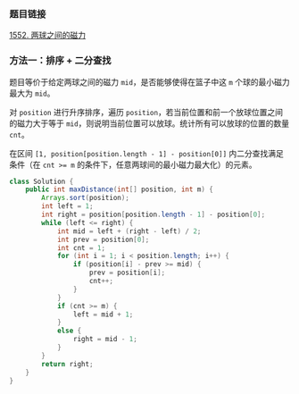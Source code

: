 ### 题目链接
[1552. 两球之间的磁力](https://leetcode.cn/problems/magnetic-force-between-two-balls)

### 方法一：排序 + 二分查找
题目等价于给定两球之间的磁力 `mid`，是否能够使得在篮子中这 `m` 个球的最小磁力最大为 `mid`。

对 `position` 进行升序排序，遍历 `position`，若当前位置和前一个放球位置之间的磁力大于等于 `mid`，则说明当前位置可以放球。统计所有可以放球的位置的数量 `cnt`。

在区间 `[1, position[position.length - 1] - position[0]]` 内二分查找满足条件（在 `cnt >= m` 的条件下，任意两球间的最小磁力最大化）的元素。

```Java
class Solution {
    public int maxDistance(int[] position, int m) {
        Arrays.sort(position);
        int left = 1;
        int right = position[position.length - 1] - position[0];
        while (left <= right) {
            int mid = left + (right - left) / 2;
            int prev = position[0];
            int cnt = 1;
            for (int i = 1; i < position.length; i++) {
                if (position[i] - prev >= mid) {
                    prev = position[i];
                    cnt++;
                }
            }
            if (cnt >= m) {
                left = mid + 1;
            }
            else {
                right = mid - 1;
            }
        }
        return right;
    }
}
```